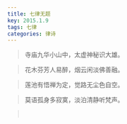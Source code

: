 ```yaml
---
title: 七律无题
key: 2015.1.9
tags: 七律
categories: 律诗
---
```


<blockquote class="blockquote-center">寺庙九华小山中，太虚神秘识大雄。
</blockquote>
<blockquote class="blockquote-center">花木芬芳人易醉，烟云闲淡佛善融。
</blockquote>
<blockquote class="blockquote-center">莲池有悟禅为定，觉路无尘色自空。
</blockquote>
<blockquote class="blockquote-center">莫语孤身多寂寞，淡泊清静听梵声。
</blockquote>
<blockquote class="blockquote-center"></br>
</blockquote>
